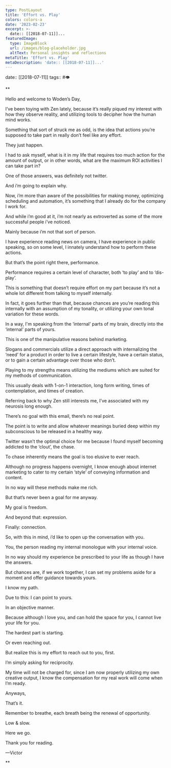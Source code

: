 ```yaml
---
type: PostLayout
title: 'Effort vs. Play'
colors: colors-a
date: '2023-02-23'
excerpt: >-
  date:: [[2018-07-11]]...
featuredImage:
  type: ImageBlock
  url: /images/blog-placeholder.jpg
  altText: Personal insights and reflections
metaTitle: 'Effort vs. Play'
metaDescription: 'date:: [[2018-07-11]]...'
---
```


date:: [[2018-07-11]]
tags:: #👁 

**

Hello and welcome to Woden’s Day,

  

I’ve been toying with Zen lately, because it’s really piqued my interest with how they observe reality, and utilizing tools to decipher how the human mind works.

  

Something that sort of struck me as odd, is the idea that actions you’re supposed to take part in really don’t feel like any effort.

  

They just happen.

  

I had to ask myself, what is it in my life that requires too much action for the amount of output, or in other words, what are the maximum ROI activities I can take part in?

  

One of those answers, was definitely not twitter.

  

And i’m going to explain why.

  

Now, i’m more than aware of the possibilities for making money, optimizing scheduling and automation, it’s something that I already do for the company I work for.

  

And while i’m good at it, i’m not nearly as extroverted as some of the more successful people i’ve noticed.

  

Mainly because i’m not that sort of person.

  

I have experience reading news on camera, I have experience in public speaking, so on some level, I innately understand how to perform these actions.

  

But that’s the point right there, performance.

  

Performance requires a certain level of character, both ‘to play’ and to ‘dis-play’.

  

This is something that doesn’t require effort on my part because it’s not a whole lot different from talking to myself internally.

  

In fact, it goes further than that, because chances are you’re reading this internally with an assumption of my tonality, or utilizing your own tonal variation for these words.

  

In a way, I'm speaking from the ‘internal’ parts of my brain, directly into the ‘internal’ parts of yours.

  

This is one of the manipulative reasons behind marketing.

  

Slogans and commercials utilize a direct approach with internalizing the ‘need’ for a product in order to live a certain lifestyle, have a certain status, or to gain a certain advantage over those who don’t.

  

Playing to my strengths means utilizing the mediums which are suited for my methods of communication.

  

This usually deals with 1-on-1 interaction, long form writing, times of contemplation, and times of creation.

  

Referring back to why Zen still interests me, I’ve associated with my neurosis long enough.

  

There’s no goal with this email, there’s no real point.

  

The point is to write and allow whatever meanings buried deep within my subconscious to be released in a healthy way.

  

Twitter wasn’t the optimal choice for me because I found myself becoming addicted to the ‘clout’, the chase.

  

To chase inherently means the goal is too elusive to ever reach.

  

Although no progress happens overnight, I know enough about internet marketing to cater to my certain ‘style’ of conveying information and content.

  

In no way will these methods make me rich.

  

But that’s never been a goal for me anyway.

  

My goal is freedom.

  

And beyond that: expression.

  

Finally: connection.

  

So, with this in mind, i’d like to open up the conversation with you.

  

You, the person reading my internal monologue with your internal voice.

  

In no way should my experience be prescribed to your life as though I have the answers.

  

But chances are, if we work together, I can set my problems aside for a moment and offer guidance towards yours.

  

I know my path.

  

Due to this: I can point to yours.

  

In an objective manner.

  

Because although I love you, and can hold the space for you, I cannot live your life for you.

  

The hardest part is starting.

  

Or even reaching out.

  

But realize this is my effort to reach out to you, first.

  

I’m simply asking for reciprocity.

  

My time will not be charged for, since I am now properly utilizing my own creative output, I know the compensation for my real work will come when I’m ready.

  

Anyways,

  

That’s it.

  

Remember to breathe, each breath being the renewal of opportunity.

  

Low & slow.

  

Here we go.

  

Thank you for reading.

  

—Victor

**